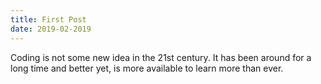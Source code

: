 ```yaml
---
title: First Post
date: 2019-02-2019
---
```


Coding is not some new idea in the 21st century. It has been around for a long time and better yet, is more available
to learn more than ever.
